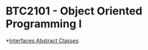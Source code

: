 # BTC2101 - Object Oriented Programming I
*[Interfaces Abstract Classes](https://github.com/anyamu/btc2101/tree/master/suppII)
